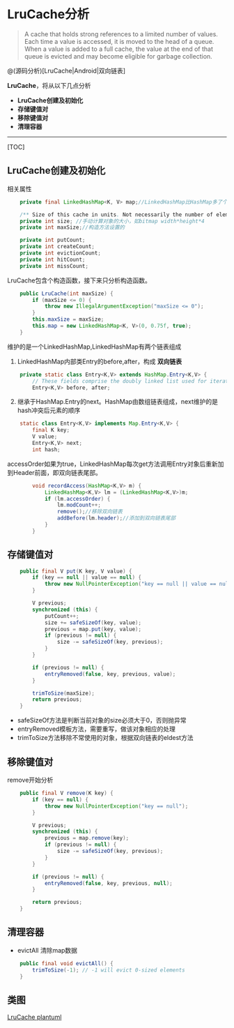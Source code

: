 # LruCache分析

> A cache that holds strong references to a limited number of values. Each time a value is accessed, it is moved to the head of a queue. When a value is added to a full cache, the value at the end of that queue is evicted and may become eligible for garbage collection.

@(源码分析)[LruCache|Android|双向链表]

**LruCache**，将从以下几点分析

- **LruCache创建及初始化**
- **存储键值对**
- **移除键值对**
- **清理容器**

---------------------

[TOC]

## LruCache创建及初始化
相关属性
```java
    private final LinkedHashMap<K, V> map;//LinkedHashMap比HashMap多了个指向前一个和后一个元素的指针

    /** Size of this cache in units. Not necessarily the number of elements. */
    private int size; //手动计算对象的大小，如bitmap width*height*4
    private int maxSize;//构造方法设置的

    private int putCount;
    private int createCount;
    private int evictionCount;
    private int hitCount;
    private int missCount;

```

LruCache包含个构造函数，接下来只分析构造函数。
```java
    public LruCache(int maxSize) {
        if (maxSize <= 0) {
            throw new IllegalArgumentException("maxSize <= 0");
        }
        this.maxSize = maxSize;
        this.map = new LinkedHashMap<K, V>(0, 0.75f, true);
    }
```
维护的是一个LinkedHashMap,LinkedHashMap有两个链表组成
1. LinkedHashMap内部类Entry的before,after，构成 **双向链表** 
```java
    private static class Entry<K,V> extends HashMap.Entry<K,V> {
        // These fields comprise the doubly linked list used for iteration.
        Entry<K,V> before, after;
```

2. 继承于HashMap.Entry的next。HashMap由数组链表组成，next维护的是hash冲突后元素的顺序
```java
    static class Entry<K,V> implements Map.Entry<K,V> {
        final K key;
        V value;
        Entry<K,V> next;
        int hash;
```

accessOrder如果为true，LinkedHashMap每次get方法调用Entry对象后重新加到Header前面，即双向链表尾部。
```java
        void recordAccess(HashMap<K,V> m) {
            LinkedHashMap<K,V> lm = (LinkedHashMap<K,V>)m;
            if (lm.accessOrder) {
                lm.modCount++;
                remove();//移除双向链表
                addBefore(lm.header);//添加到双向链表尾部
            }
        }
```

## 存储键值对
```java
    public final V put(K key, V value) {
        if (key == null || value == null) {
            throw new NullPointerException("key == null || value == null");
        }

        V previous;
        synchronized (this) {
            putCount++;
            size += safeSizeOf(key, value);
            previous = map.put(key, value);
            if (previous != null) {
                size -= safeSizeOf(key, previous);
            }
        }

        if (previous != null) {
            entryRemoved(false, key, previous, value);
        }

        trimToSize(maxSize);
        return previous;
    }
```
- safeSizeOf方法是判断当前对象的size必须大于0，否则抛异常
- entryRemoved模板方法，需要重写，做该对象相应的处理
- trimToSize方法移除不常使用的对象，根据双向链表的eldest方法

## 移除键值对
remove开始分析
```java
    public final V remove(K key) {
        if (key == null) {
            throw new NullPointerException("key == null");
        }

        V previous;
        synchronized (this) {
            previous = map.remove(key);
            if (previous != null) {
                size -= safeSizeOf(key, previous);
            }
        }

        if (previous != null) {
            entryRemoved(false, key, previous, null);
        }

        return previous;
    }
```

## 清理容器
- evictAll 清除map数据
```java
    public final void evictAll() {
        trimToSize(-1); // -1 will evict 0-sized elements
    }

``` 

## 类图
[LruCache plantuml](https://raw.githubusercontent.com/rickgit/rickgit.github.io/master/diagram/LruCache.plantuml.txt)
